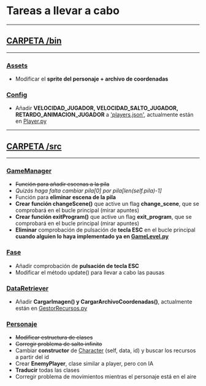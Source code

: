 
# Tareas a llevar a cabo

****

## [CARPETA /bin](bin)

****

### [Assets](bin/assets)
* Modificar el **sprite del personaje + archivo de coordenadas**

### [Config](bin/config)
* Añadir **VELOCIDAD_JUGADOR, VELOCIDAD_SALTO_JUGADOR, RETARDO_ANIMACION_JUGADOR** a ['players.json'](bin/config/players.json), actualmente están en [Player.py](src/character/Player.py)

****

## [CARPETA /src](src)

****

### [GameManager](src/control/GameManager.py)
* ~~Función para añadir escenas a la pila~~
* *Quizás haga falta cambiar pila[0] por pila[len(self.pila)-1]*
* Función para **eliminar escena de la pila**
* **Crear función changeScene()** que active un flag **change_scene**, que se comprobará en el bucle principal (mirar apuntes)
* **Crear función exitProgram()** que active un flag **exit_program**, que se comprobará en el bucle principal (mirar apuntes)
* **Eliminar** comprobación de pulsación de **tecla ESC** en el bucle principal **cuando alguien lo haya implementado ya en [GameLevel.py](src/control/GameLevel.py)**

### [Fase](src/control/GameLevel.py)
* Añadir comprobación de **pulsación de tecla ESC**
* Modificar el método update() para llevar a cabo las pausas

### [DataRetriever](src/data/DataRetriever.py)
* Añadir **CargarImagen() y CargarArchivoCoordenadas()**, actualmente están en [GestorRecursos.py](src/character/GestorRecursos.py)

### [Personaje](src/character)
* ~~Modificar estructura de clases~~
* ~~Corregir problema de salto infinito~~
* Cambiar **constructor** de [Character](src/character/Character.py) (self, data, id) y buscar los recursos a partir del id
* Crear **EnemyPlayer**, clase similar a player, pero con IA
* **Traducir** todas las clases
* Corregir problema de movimientos mientras el personaje está en el aire


